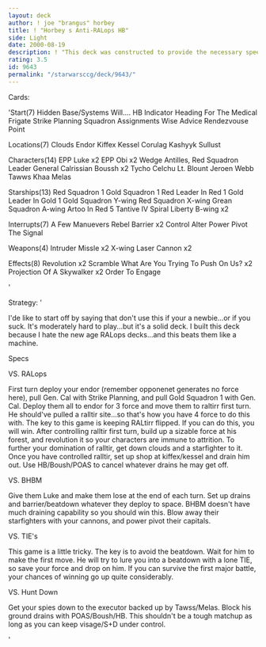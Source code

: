```yaml
---
layout: deck
author: ! joe "brangus" horbey
title: ! "Horbey s Anti-RALops HB"
side: Light
date: 2000-08-19
description: ! "This deck was constructed to provide the necessary speed to defeat RALops, as well as other mainstream DS decks that are floating around."
rating: 3.5
id: 9643
permalink: "/starwarsccg/deck/9643/"
---
```

Cards: 

'Start(7)
Hidden Base/Systems Will....
HB Indicator
Heading For The Medical Frigate
Strike Planning
Squadron Assignments
Wise Advice
Rendezvouse Point

Locations(7)
Clouds 
Endor
Kiffex
Kessel
Corulag
Kashyyk
Sullust

Characters(14)
EPP Luke x2
EPP Obi x2
Wedge Antilles, Red Squadron Leader
General Calrissian
Boussh x2
Tycho Celchu
Lt. Blount
Jeroen Webb
Tawws Khaa
Melas

Starships(13)
Red Squadron 1
Gold Squadron 1
Red Leader In Red 1
Gold Leader In Gold 1
Gold Squadron Y-wing
Red Squadron X-wing
Grean Squadron A-wing
Artoo In Red 5
Tantive IV
Spiral
Liberty
B-wing x2

Interrupts(7)
A Few Manuevers
Rebel Barrier x2
Control
Alter
Power Pivot
The Signal

Weapons(4)
Intruder Missle x2
X-wing Laser Cannon x2

Effects(8)
Revolution x2
Scramble
What Are You Trying To Push On Us? x2
Projection Of A Skywalker x2
Order To Engage



'

Strategy: '

I'de like to start off by saying that don't use this if your a newbie...or if you suck. It's moderately hard to play...but it's a solid deck. I built this deck because I hate the new age RALops decks...and this beats them like a machine.

Specs

VS. RALops

First turn deploy your endor (remember opponenet generates no force here), pull Gen. Cal with Strike Planning, and pull Gold Squadron 1 with Gen. Cal. Deploy them all to endor for 3 force and move them to raltirr first turn. He should've pulled a ralltir site...so that's how you have 4 force to do this with. The key to this game is keeping RALtirr flipped. If you can do this, you will win. After controlling ralltir first turn, build up a sizable force at his forest, and revolution it so your characters are immune to attrition. To further your domination of ralltir, get down clouds and a starfighter to it. Once you have controlled ralltir, set up shop at kiffex/kessel and drain him out. Use HB/Boush/POAS to cancel whatever drains he may get off.

VS. BHBM

Give them Luke and make them lose at the end of each turn. Set up drains and barrier/beatdown whatever they deploy to space. BHBM doesn't have much draining capability so you should win this. Blow away their starfighters with your cannons, and power pivot their capitals.

VS. TIE's

This game is a little tricky. The key is to avoid the beatdown. Wait for him to make the first move. He will try to lure you into a beatdown with a lone TIE, so save your force and drop on him. If you can survive the first major battle, your chances of winning go up quite considerably.

VS. Hunt Down

Get your spies down to the executor backed up by Tawss/Melas. Block his ground drains with POAS/Boush/HB. This shouldn't be a tough matchup as long as you can keep visage/S+D under control.

'
